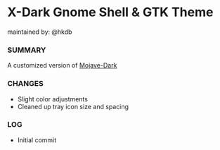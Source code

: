 # X-Dark Gnome Shell & GTK Theme
maintained by: @hkdb

### SUMMARY

A customized version of [Mojave-Dark](https://www.gnome-look.org/p/1275087)

### CHANGES

- Slight color adjustments
- Cleaned up tray icon size and spacing

### LOG

- Initial commit
